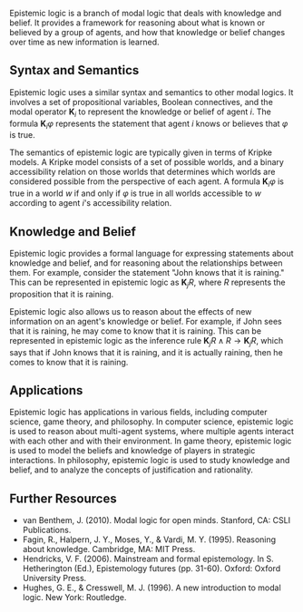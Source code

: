 Epistemic logic is a branch of modal logic that deals with knowledge and belief. It provides a framework for reasoning about what is known or believed by a group of agents, and how that knowledge or belief changes over time as new information is learned.

## Syntax and Semantics

Epistemic logic uses a similar syntax and semantics to other modal logics. It involves a set of propositional variables, Boolean connectives, and the modal operator $\mathbf{K}_i$ to represent the knowledge or belief of agent $i$. The formula $\mathbf{K}_i \varphi$ represents the statement that agent $i$ knows or believes that $\varphi$ is true.

The semantics of epistemic logic are typically given in terms of Kripke models. A Kripke model consists of a set of possible worlds, and a binary accessibility relation on those worlds that determines which worlds are considered possible from the perspective of each agent. A formula $\mathbf{K}_i \varphi$ is true in a world $w$ if and only if $\varphi$ is true in all worlds accessible to $w$ according to agent $i$'s accessibility relation.

## Knowledge and Belief

Epistemic logic provides a formal language for expressing statements about knowledge and belief, and for reasoning about the relationships between them. For example, consider the statement "John knows that it is raining." This can be represented in epistemic logic as $\mathbf{K}_j R$, where $R$ represents the proposition that it is raining.

Epistemic logic also allows us to reason about the effects of new information on an agent's knowledge or belief. For example, if John sees that it is raining, he may come to know that it is raining. This can be represented in epistemic logic as the inference rule $\mathbf{K}_j R \wedge R \rightarrow \mathbf{K}_j R$, which says that if John knows that it is raining, and it is actually raining, then he comes to know that it is raining.

## Applications

Epistemic logic has applications in various fields, including computer science, game theory, and philosophy. In computer science, epistemic logic is used to reason about multi-agent systems, where multiple agents interact with each other and with their environment. In game theory, epistemic logic is used to model the beliefs and knowledge of players in strategic interactions. In philosophy, epistemic logic is used to study knowledge and belief, and to analyze the concepts of justification and rationality.

## Further Resources

-   van Benthem, J. (2010). Modal logic for open minds. Stanford, CA: CSLI Publications.
-   Fagin, R., Halpern, J. Y., Moses, Y., & Vardi, M. Y. (1995). Reasoning about knowledge. Cambridge, MA: MIT Press.
-   Hendricks, V. F. (2006). Mainstream and formal epistemology. In S. Hetherington (Ed.), Epistemology futures (pp. 31-60). Oxford: Oxford University Press.
-   Hughes, G. E., & Cresswell, M. J. (1996). A new introduction to modal logic. New York: Routledge.